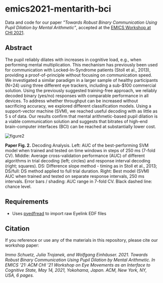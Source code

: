 # emics2021-mentarith-bci

Data and code for our paper *"Towards Robust Binary Communication Using Pupil Dilation by Mental Arithmetic"*, accepted at the [EMICS Workshop at CHI 2021](https://emics-2021.github.io/EMICS/).

## Abstract 

The pupil reliably dilates with increases in cognitive load, e.g., when performing mental multiplication. This mechanism has previously
been used for communication with Locked-In-Syndrome patients (Stoll et al., 2013), providing a proof-of-principle without focusing on
communication speed. We investigated a similar paradigm in a larger sample of healthy participants (N=24) using three different eye
trackers, including a sub-$100 commercial solution. Using the previously suggested training-free approach, we reliably decoded binary
(yes/no) responses with comparable performance in all devices. To address whether throughput can be increased without sacrificing
accuracy, we explored different classification models. Using a support-vector machine (SVM), we reached useful decoding with as little
as 5 s of data. Our results confirm that mental arithmetic-based pupil dilation is a viable communication solution and suggests that
bitrates of high-end brain-computer interfaces (BCI) can be reached at substantially lower cost.

![figure2](https://user-images.githubusercontent.com/7711674/114265043-ddf4b480-99ee-11eb-8fdb-72bd03bdda2e.png)

**Paper Fig. 2.** Decoding Analysis. Left: AUC of the best-performing SVM model when trained and tested on time windows in steps of 250 ms
(7-fold CV). Middle: Average cross-validation performance (AUC) of different algorithms in trial decoding (left; circles) and response
interval decoding (right; squares). DS: Difference slope method - timing as in Stoll et al., 2013; DS/full: DS method applied to full trial duration.
Right: Best model (SVM) AUC when trained and tested on separate response intervals, 250 ms intervals. Error bars / shading: AUC
range in 7-fold CV. Black dashed line: chance level.

## Requirements

- Uses [pyedfread](https://github.com/nwilming/pyedfread) to import raw Eyelink EDF files


## Citation

If you reference or use any of the materials in this repository, please cite our workshop paper: 

*Immo Schuetz, Julia Trojanek, and Wolfgang Einhäuser. 2021. Towards Robust Binary Communication Using Pupil Dilation by Mental
Arithmetic. In EMICS ’21: ACM CHI ’21 Workshop on Eye Movements as an Interface to Cognitive State, May 14, 2021, Yokohama, Japan.
ACM, New York, NY, USA, 6 pages.*

